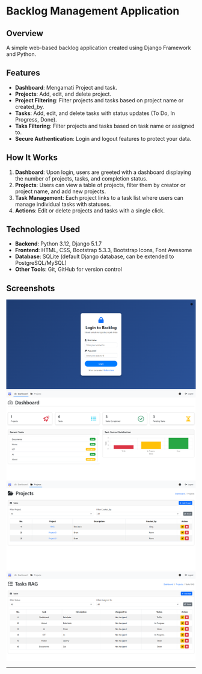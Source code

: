 # Backlog Management Application

## Overview
A simple web-based backlog application created using Django Framework and Python.

## Features
- **Dashboard**: Mengamati Project and task.
- **Projects**: Add, edit, and delete project.
- **Project Filtering**: Filter projects and tasks based on project name or created_by.
- **Tasks**: Add, edit, and delete tasks with status updates (To Do, In Progress, Done).
- **Taks Filtering**: Filter projects and tasks based on task name or assigned to.
- **Secure Authentication**: Login and logout features to protect your data.

## How It Works
1. **Dashboard**: Upon login, users are greeted with a dashboard displaying the number of projects, tasks, and completion status.
2. **Projects**: Users can view a table of projects, filter them by creator or project name, and add new projects.
3. **Task Management**: Each project links to a task list where users can manage individual tasks with statuses.
4. **Actions**: Edit or delete projects and tasks with a single click.

## Technologies Used
- **Backend**: Python 3.12, Django 5.1.7
- **Frontend**: HTML, CSS, Bootstrap 5.3.3, Bootstrap Icons, Font Awesome
- **Database**: SQLite (default Django database, can be extended to PostgreSQL/MySQL)
- **Other Tools**: Git, GitHub for version control

## Screenshots
![Login](project_backlog/static/images/login.png)
![Dashboard](project_backlog/static/images/dashboard.png)  
![Projects Table](project_backlog/static/images/projects.png)
![Tasks Table](project_backlog/static/images/task.png)

---